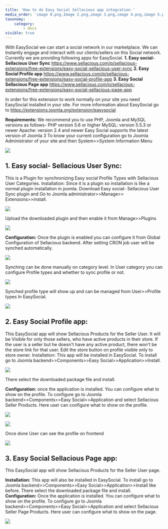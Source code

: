```yaml
---
title: 'How to do Easy Social Sellacious app integration '
media_order: 'image 0.png,Image 2.png,image 3.png,image 4.png,image 5.png,Image 7.png,image 8.png,image 9.png,image 10.png,image 6.png,image 11.png'
taxonomy:
    category:
        - docs
visible: true
---
```


With EasySocial we can start a social network in our marketplace. We can Instantly engage and interact with our clients/sellers on this Social network. Currently we are providing following apps for EasySocial.
**1. Easy social- Sellacious User Sync** https://www.sellacious.com/p/sellacious-extensions/free-extensions/easy-social-sellacious-user-sync
**2. Easy Social Profile app** https://www.sellacious.com/p/sellacious-extensions/free-extensions/easy-social-profile-app
**3. Easy Social Sellacious Page app** https://www.sellacious.com/p/sellacious-extensions/free-extensions/easy-social-sellacious-page-app

In order for this extension to work normally on your site you need EasySocial installed in your site. For more information about EasySocial go to https://extensions.joomla.org/extension/easysocial

**Requirements:** We recommend you to use PHP, Joomla and MySQL versions as follows-
PHP version 5.6 or higher
MySQL: version 5.5.3 or newer
Apache: version 2.4 and newer
Easy Social supports the latest version of Joomla 3
To know your current configuration go to Joomla Administrator of your site and then System>>System Information Menu

![](image%200.png)

 
 
## 1. Easy social- Sellacious User Sync:
This is a Plugin for synchronizing Easy social Profile Types with Sellacious User Categories. 
Installation: Since it is a plugin so installation is like a normal plugin installation in joomla. Download Easy social- Sellacious User Sync plugin and Go to Joomla administrator>>Manage>> Extensions>>install.

![](Image%202.png)

Upload the downloaded plugin and then enable it from Manage>>Plugins

![](image%203.png)

**Configuration:** Once the plugin is enabled you can configure it from Global Configuration of Sellacious backend. After setting CRON job user will be synched automatically.

![](image%204.png)

Synching can be done manually on category level. In User category you can configure Profile types and whether to sync profile or not.

![](image%205.png)

Synched profile type will show up and can be managed from User>>Profile types In EasySocial.

![](image%206.png)

 
## 2. Easy Social Profile app: 
This EasySocial app will show Sellacious Products for the Seller User. It will be Visible for only those sellers, who have active products in their store. If the user is a seller but he doesn't have any active product, there won't be the store link for that user. Edit the store button on profile visible only to store owner. 
Installation: This app will be installed in EasySocial. To install go to Joomla backend>>Components>>Easy Social>>Application>>Install.

![](Image%207.png)

There select the downloaded package file and install.

**Configuration:** once the application is installed. You can configure what to show on the profile. To configure go to Joomla backend>>Components>>Easy Social>>Application and select Sellacious Seller Products.
Here user can configure what to show on the profile.

![](image%208.png)


![](image%209.png)

Once done User can see the profile on frontend 

![](image%2011.png)

 
## 3. Easy Social Sellacious Page app: 
This EasySocial app will show Sellacious Products for the Seller User page.

**Installation:** This app will also be installed in EasySocial. To install go to Joomla backend>>Components>>Easy Social>>Application>>Install like before.
There select the downloaded  package file and install.
**Configuration:** Once the application is installed. You can configure what to show on the profile. To configure go to Joomla backend>>Components>>Easy Social>>Application and select Sellacious Seller Page Products.
Here user can configure what to show on the  page.

![](image%2010.png)

 
 